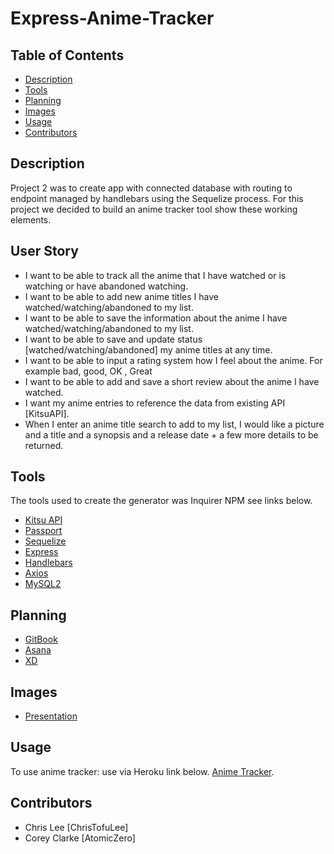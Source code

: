 # Express-Anime-Tracker

## Table of Contents
* [Description](#Description)
* [Tools](#Tools)
* [Planning](#Planning)
* [Images](#Images)
* [Usage](#Usage)
* [Contributors](#Contributors)

## Description 
Project 2 was to create app with connected database with routing to endpoint managed by handlebars using the Sequelize process. For this project we decided to build an anime tracker tool show these working elements.

## User Story
* I want to be able to track all the anime that I have watched or is watching or have abandoned watching.
* I want to be able to add new anime titles I have watched/watching/abandoned to my list.
* I want to be able to save the information about the anime I have watched/watching/abandoned to my list.
* I want to be able to save and update status [watched/watching/abandoned] my anime titles at any time.
* I want to be able to input a rating system how I feel about the anime. For example bad, good, OK , Great
* I want to be able to add and save a short review about the anime I have watched.
* I want my anime entries to reference the data from existing API [KitsuAPI].
* When I enter an anime title search to add to my list, I would like a picture and a title and a synopsis and a release date + a few more details to be returned.

## Tools
The tools used to create the generator was Inquirer NPM see links below.
* [Kitsu API](https://kitsu.docs.apiary.io)
* [Passport](https://www.npmjs.com/package/passport)
* [Sequelize](https://sequelize.org)
* [Express](http://expressjs.com/)
* [Handlebars](https://handlebarsjs.com/)
* [Axios](https://www.npmjs.com/package/axios)
* [MySQL2](https://www.npmjs.com/package/mysql2)

## Planning
* [GitBook](https://obrian-works-uk.gitbook.io/overview/)
* [Asana](https://app.asana.com/0/1184167263636537/1186097818882310)
* [XD](https://xd.adobe.com/view/04199e77-acba-462b-ae01-7e73ad26c313-514a)

## Images
* [Presentation](https://docs.google.com/presentation/d/1w4atZXwFBCOkWQrvWwRgkfZMf_wULXeQgzvNtsZhHVA/edit?usp=sharing)


## Usage 
To use anime tracker: use via Heroku link below.
[Anime Tracker](https://gentle-brook-74252.herokuapp.com/).

## Contributors 
* Chris Lee [ChrisTofuLee]
* Corey Clarke [AtomicZero]

